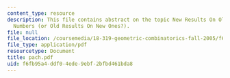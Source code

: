 ```yaml
---
content_type: resource
description: This file contains abstract on the topic New Results On Old Crossing
  Numbers (or Old Results On New Ones?).
file: null
file_location: /coursemedia/18-319-geometric-combinatorics-fall-2005/f6fb95a4ddf04ede9ebf2bfbd461bda8_pach.pdf
file_type: application/pdf
resourcetype: Document
title: pach.pdf
uid: f6fb95a4-ddf0-4ede-9ebf-2bfbd461bda8
---
```

